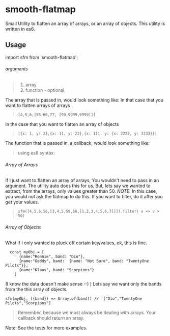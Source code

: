 # smooth-flatmap

Small Utility to flatten an array of arrays, or an array of objects.
This utility is written in es6.

## Usage
import sfm from 'smooth-flatmap';

###### arguments
> 1. array
> 2. function - optional

The array that is passed in, would look something like:
 In that case that you want to flatten arrays of arrays
 > ```[4,5,6,[55,66,77, [99,9999,9999]]]```
 
 In the case that you want to flatten an array of objects
 > ```[{x: 1, y: 2},{x: 11, y: 22},{x: 111, y: {x: 2222, y: 3333}}]```
 
 The function that is passed in, a callback, would look something like:
 > using es6 syntax: 
 
###### Array of Arrays
  If I just want to flatten an array of arrays, You wouldn't need to pass in an argument. The utility auto does this for us.
  But, lets say we wanted to extract, from the arrays, only values greater than 50. 
  *NOTE*: In this case, you would not ask the flatmap to do this. If you want to filter, do it after you get your values.
  > ```sfm([4,5,6,56,[3,4,5,59,66,[1,2,3,4,5,6,7]]]).filter( v => v > 50)```
  
###### Array of Objects: 
  What if I only wanted to pluck off certain key/values, ok, this is fine.
  
```
  const myObj = [
      {name:"Ronnie", band: "Dio"},
      {name:"Geddy", band:  {name: "Not Sure", band: "TwentyOne Pilots"}},
      {name:"Klaus", band: "Scorpions"}
    ]
```
  
  (I know the data doesn't make sense :-) )
  Lets say we want only the bands from the this array of objects.
  ```
  sfm(myObj, ({band}) => Array.of(band)) //  ["Dio","TwentyOne Pilots","Scorpions"]
  ```
  > Remember, because we must always be dealing with arrays. Your callback should return an array.
  
  Note: See the tests for more examples.
